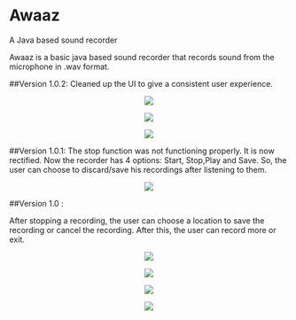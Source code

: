 # Awaaz
A Java based sound recorder

Awaaz is a basic java based sound recorder that records sound from the microphone in .wav format.

##Version 1.0.2:
Cleaned up the UI to give a consistent user experience.

<p align="center">
<img src= "https://raw.githubusercontent.com/bhaskarcodes/Awaaz/master/rec1.PNG"></img>
</p>

<p align="center">
<img src= "https://raw.githubusercontent.com/bhaskarcodes/Awaaz/master/rec2.PNG"></img>
</p>

<p align="center">
<img src= "https://raw.githubusercontent.com/bhaskarcodes/Awaaz/master/rec3.PNG"></img>
</p>

##Version 1.0.1:
The stop function was not functioning properly. It is now rectified.
Now the recorder has 4 options: Start, Stop,Play and Save. So, the user can choose to discard/save his recordings after listening to them. 

<p align="center">
<img src= "https://raw.githubusercontent.com/bhaskarcodes/Awaaz/master/awaz1.1.png"></img>
</p>

##Version 1.0 : 

After stopping a recording, the user can choose a location to save the recording or cancel the recording. After this, the user can record more or exit.


<p align="center">
<img src= "https://raw.githubusercontent.com/bhaskarcodes/Awaaz/master/awaz1.png"></img>
</p>

<p align="center">
<img src= "https://raw.githubusercontent.com/bhaskarcodes/Awaaz/master/awaz2.png"></img>
</p>

<p align="center">
<img src= "https://raw.githubusercontent.com/bhaskarcodes/Awaaz/master/awaz3.png"></img>
</p>

<p align="center">
<img src= "https://raw.githubusercontent.com/bhaskarcodes/Awaaz/master/awaz4.png"></img>
</p>
